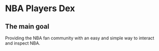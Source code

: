 # NBA Players Dex
## The main goal
Providing the NBA fan community with an easy and simple way to interact and inspect NBA.